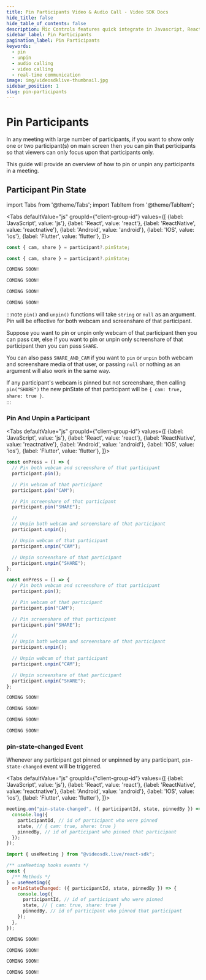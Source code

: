 ```yaml
---
title: Pin Participants Video & Audio Call - Video SDK Docs
hide_title: false
hide_table_of_contents: false
description: Mic Controls features quick integrate in Javascript, React JS, Android, IOS, React Native, Flutter with Video SDK to add live video & audio conferencing to your applications.
sidebar_label: Pin Participants
pagination_label: Pin Participants
keywords:
  - pin
  - unpin
  - audio calling
  - video calling
  - real-time communication
image: img/videosdklive-thumbnail.jpg
sidebar_position: 1
slug: pin-participants
---
```


# Pin Participants

In any meeting with large number of participants, if you want to show only one or two participant(s) on main screen then you can pin that perticipants so that viewers can only focus upon that participants only.

This guide will provide an overview of how to pin or unpin any participants in a meeting.

## Participant Pin State

import Tabs from '@theme/Tabs';
import TabItem from '@theme/TabItem';

<Tabs
defaultValue="js"
groupId={"client-group-id"}
values={[
{label: 'JavaScript', value: 'js'},
{label: 'React', value: 'react'},
{label: 'ReactNative', value: 'reactnative'},
{label: 'Android', value: 'android'},
{label: 'IOS', value: 'ios'},
{label: 'Flutter', value: 'flutter'},
]}>

<TabItem value="js">

```js
const { cam, share } = participant?.pinState;
```

</TabItem>
<TabItem value="react">

```js
const { cam, share } = participant?.pinState;
```

</TabItem>

<TabItem value="reactnative">

```js
COMING SOON!
```

</TabItem>
<TabItem value="android">

```js
COMING SOON!
```

</TabItem>
<TabItem value="ios">

```js
COMING SOON!
```

</TabItem>

<TabItem value="flutter">

```js
COMING SOON!
```

</TabItem>

</Tabs>

:::note
`pin()` and `unpin()` functions will take `string` or `null` as an argument. Pin will be effective for both webcam and screenshare of that participant.

Suppose you want to pin or unpin only webcam of that participant then you can pass `CAM`, else if you want to pin or unpin only screenshare of that participant then you can pass `SHARE`.

You can also pass `SHARE_AND_CAM` if you want to `pin` or `unpin` both webcam and screenshare media of that user, or passing `null` or nothing as an argument will also work in the same way.

If any participant's webcam is pinned but not screenshare, then calling `pin("SHARE")` the new pinState of that participant will be `{ cam: true, share: true }`.  
:::

### Pin And Unpin a Participant

<Tabs
defaultValue="js"
groupId={"client-group-id"}
values={[
{label: 'JavaScript', value: 'js'},
{label: 'React', value: 'react'},
{label: 'ReactNative', value: 'reactnative'},
{label: 'Android', value: 'android'},
{label: 'IOS', value: 'ios'},
{label: 'Flutter', value: 'flutter'},
]}>

<TabItem value="js">

```js
const onPress = () => {
  // Pin both webcam and screenshare of that participant
  participant.pin();

  // Pin webcam of that participant
  participant.pin("CAM");

  // Pin screenshare of that participant
  participant.pin("SHARE");

  //
  // Unpin both webcam and screenshare of that participant
  participant.unpin();

  // Unpin webcam of that participant
  participant.unpin("CAM");

  // Unpin screenshare of that participant
  participant.unpin("SHARE");
};
```

</TabItem>
<TabItem value="react">

```js
const onPress = () => {
  // Pin both webcam and screenshare of that participant
  participant.pin();

  // Pin webcam of that participant
  participant.pin("CAM");

  // Pin screenshare of that participant
  participant.pin("SHARE");

  //
  // Unpin both webcam and screenshare of that participant
  participant.unpin();

  // Unpin webcam of that participant
  participant.unpin("CAM");

  // Unpin screenshare of that participant
  participant.unpin("SHARE");
};
```

</TabItem>

<TabItem value="reactnative">

```js
COMING SOON!
```

</TabItem>
<TabItem value="android">

```js
COMING SOON!
```

</TabItem>
<TabItem value="ios">

```js
COMING SOON!
```

</TabItem>

<TabItem value="flutter">

```js
COMING SOON!
```

</TabItem>

</Tabs>

### pin-state-changed Event

Whenever any participant got pinned or unpinned by any participant, `pin-state-changed` event will be triggered.

<Tabs
defaultValue="js"
groupId={"client-group-id"}
values={[
{label: 'JavaScript', value: 'js'},
{label: 'React', value: 'react'},
{label: 'ReactNative', value: 'reactnative'},
{label: 'Android', value: 'android'},
{label: 'IOS', value: 'ios'},
{label: 'Flutter', value: 'flutter'},
]}>
<TabItem value="js">

```js
meeting.on("pin-state-changed", ({ participantId, state, pinnedBy }) => {
  console.log({
    participantId, // id of participant who were pinned
    state, // { cam: true, share: true }
    pinnedBy, // id of participant who pinned that participant
  });
});
```

</TabItem>
<TabItem value="react">

```js
import { useMeeting } from "@videosdk.live/react-sdk";

/** useMeeting hooks events */
const {
  /** Methods */
} = useMeeting({
  onPinStateChanged: ({ participantId, state, pinnedBy }) => {
    console.log({
      participantId, // id of participant who were pinned
      state, // { cam: true, share: true }
      pinnedBy, // id of participant who pinned that participant
    });
  },
});
```

</TabItem>
<TabItem value="reactnative">

```js
COMING SOON!
```

</TabItem>
<TabItem value="android">

```js
COMING SOON!
```

</TabItem>
<TabItem value="ios">

```js
COMING SOON!
```

</TabItem>
<TabItem value="flutter">

```js
COMING SOON!
```

</TabItem>
</Tabs>
